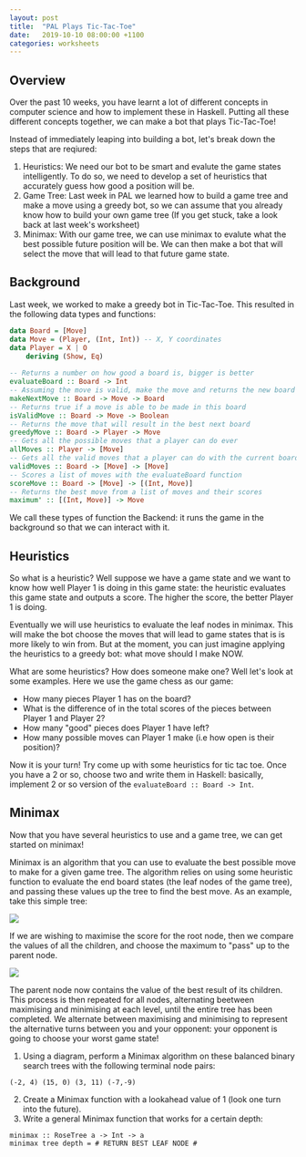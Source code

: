 ```yaml
---
layout: post
title:  "PAL Plays Tic-Tac-Toe"
date:   2019-10-10 08:00:00 +1100
categories: worksheets
---
```


## Overview
Over the past 10 weeks, you have learnt a lot of different concepts in computer science and how to implement these in Haskell. Putting all these different concepts together, we can make a bot that plays Tic-Tac-Toe!

Instead of immediately leaping into building a bot, let's break down the steps that are reqiured:
1) Heuristics: We need our bot to be smart and evalute the game states intelligently. To do so, we need to develop a set of heuristics that accurately guess how good a position will be.
2) Game Tree: Last week in PAL we learned how to build a game tree and make a move using a greedy bot, so we can assume that you already know how to build your own game tree (If you get stuck, take a look back at last week's worksheet)
3) Minimax: With our game tree, we can use minimax to evalute what the best possible future position will be. We can then make a bot that will select the move that will lead to that future game state.

## Background
Last week, we worked to make a greedy bot in Tic-Tac-Toe. This resulted in the following data types and functions:
```Haskell
data Board = [Move]
data Move = (Player, (Int, Int)) -- X, Y coordinates
data Player = X | O
    deriving (Show, Eq)
    
-- Returns a number on how good a board is, bigger is better
evaluateBoard :: Board -> Int
-- Assuming the move is valid, make the move and returns the new board
makeNextMove :: Board -> Move -> Board
-- Returns true if a move is able to be made in this board
isValidMove :: Board -> Move -> Boolean
-- Returns the move that will result in the best next board
greedyMove :: Board -> Player -> Move
-- Gets all the possible moves that a player can do ever
allMoves :: Player -> [Move]
-- Gets all the valid moves that a player can do with the current board
validMoves :: Board -> [Move] -> [Move]
-- Scores a list of moves with the evaluateBoard function
scoreMove :: Board -> [Move] -> [(Int, Move)]
-- Returns the best move from a list of moves and their scores
maximum' :: [(Int, Move)] -> Move
```
We call these types of function the Backend: it runs the game in the background so that we can interact with it.

## Heuristics
So what is a heuristic? Well suppose we have a game state and we want to know how well Player 1 is doing in this game state: the heuristic evaluates this game state and outputs a score. The higher the score, the better Player 1 is doing.

Eventually we will use heuristics to evaluate the leaf nodes in minimax. This will make the bot choose the moves that will lead to game states that is is more likely to win from. But at the moment, you can just imagine applying the heuristics to a greedy bot: what move should I make NOW.

What are some heuristics? How does someone make one? Well let's look at some examples. Here we use the game chess as our game:

- How many pieces Player 1 has on the board?
- What is the difference of in the total scores of the pieces between Player 1 and Player 2?
- How many "good" pieces does Player 1 have left?
- How many possible moves can Player 1 make (i.e how open is their position)?

Now it is your turn! Try come up with some heuristics for tic tac toe. Once you have a 2 or so, choose two and write them in Haskell: basically, implement 2 or so version of the ```evaluateBoard :: Board -> Int```.

## Minimax
Now that you have several heuristics to use and a game tree, we can get started on minimax!

Minimax is an algorithm that you can use to evaluate the best possible move to make for a given game tree. The algorithm relies on using some heuristic function to evaluate the end board states (the leaf nodes of the game tree), and passing these values up the tree to find the best move. As an example, take this simple tree:

![](https://raw.githubusercontent.com/COMP1100-PAL/comp1100-pal.github.io/master/img/60771377_695309140920558_4307992282541326336_n.png)

If we are wishing to maximise the score for the root node, then we compare the values of all the children, and choose the maximum to "pass" up to the parent node.

![](https://raw.githubusercontent.com/COMP1100-PAL/comp1100-pal.github.io/master/img/60174971_320517171960295_5200357152299941888_n.png)

The parent node now contains the value of the best result of its children. This process is then repeated for all nodes, alternating beetween maximising and minimising at each level, until the entire tree has been completed. We alternate between maximising and minimising to represent the alternative turns between you and your opponent: your opponent is going to choose your worst game state!

1) Using a diagram, perform a Minimax algorithm on these balanced binary search trees with the following terminal node pairs:
```
(-2, 4) (15, 0) (3, 11) (-7,-9) 
```
2) Create a Minimax function with a lookahead value of 1 (look one turn into the future).
3) Write a general Minimax function that works for a certain depth:
```
minimax :: RoseTree a -> Int -> a
minimax tree depth = # RETURN BEST LEAF NODE #
```
